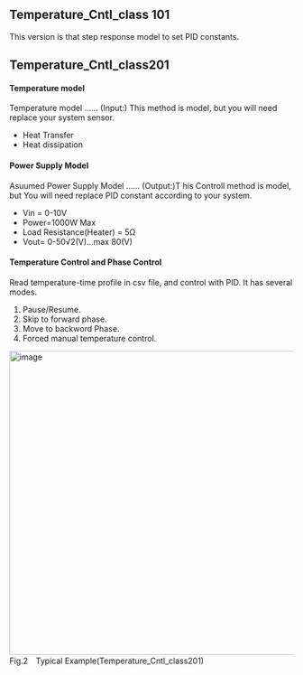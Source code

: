 ## Temperature_Cntl_class 101
This version is that step response model to set PID constants.

## Temperature_Cntl_class201 
#### Temperature model 
Temperature model ......  (Input:) This method is model, but you will need replace your system sensor.
  - Heat Transfer
  - Heat dissipation 

#### Power Supply Model 
Asuumed Power Supply Model ...... (Output:)T his Controll method is model, but You will need replace PID constant according to your system.
  - Vin = 0-10V
  - Power=1000W Max
  - Load Resistance(Heater) = 5Ω
  - Vout= 0-50√2(V)...max 80(V)

#### Temperature Control and Phase Control
Read temperature-time profile in csv file, and control with PID. It has several modes. 
  1. Pause/Resume.
  2. Skip to forward phase.
  3. Move to backword Phase.
  4. Forced manual temperature control.

<img width="972" height="538" alt="image" src="https://github.com/user-attachments/assets/291e470e-3ccf-486d-bda3-391f3a16b04a" />
Fig.2　Typical Example(Temperature_Cntl_class201)

